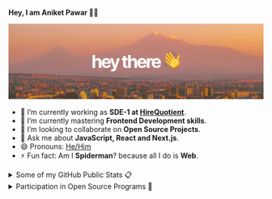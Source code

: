 **Hey, I am Aniket Pawar 👨‍💻**

![gh-profile-banner](/gh-profile-banner.png)

- 🔭 I’m currently working as **SDE-1 at [HireQuotient](https://hirequotient.com)**.
- 🌱 I’m currently mastering **Frontend Development skills**.
- 👯 I’m looking to collaborate on **Open Source Projects**.
- 💬 Ask me about **JavaScript, React and Next.js**.
- 😄 Pronouns: [He/Him](https://www.mypronouns.org/he-him)
- ⚡ Fun fact: Am I **Spiderman**? because all I do is **Web**.

<details>
  <summary>Some of my GitHub Public Stats 📋</summary>
  <br/>
  
  <p align="center">
    <img align="center" src="https://github-readme-stats.vercel.app/api?username=Aniket-508&theme=dark&show_icons=true"/>
  </p>

</details>

<details>
  <summary>Participation in Open Source Programs 🚀</summary>
  <br/>

| Name | Certificate |
| ----------- | ----------- |
| GDSC IIIT Kalyani's of Code 2021 | [Link](https://drive.google.com/file/d/1ZRsofSA7eqMr_6b66sYXtrGo0u_oiYu7/view?usp=sharing) |
| Delta Winter of Code 2021 | [Link](https://drive.google.com/file/d/1cVex8tReEqJ6zUqAYxSQOO7u25XhZuER/view?usp=sharing) |
| Script Winter of Code 2021 | [Link](https://drive.google.com/file/d/1poa0Qw39jZdwgDBg6bZX4NMhU6Ajhtds/view?usp=sharing) |
| Kharagpur Winter of Code 2021 | [Link](https://drive.google.com/file/d/1s0zRR4XnKAWdmqVV0OvWQOiA41_g0iDx/view?usp=sharing) |
| JGEC Winter of Code 2021 | [Link](https://drive.google.com/file/d/1u6iP8aq4XZowook0m1HrpfCUOtTjzylM/view?usp=sharing) |
| OpenCode 2022 | [Link](https://drive.google.com/file/d/1oF2V_YpKcisfh4zH2ZJnzEZphx0mEqqx/view?usp=sharing) |
</details>
